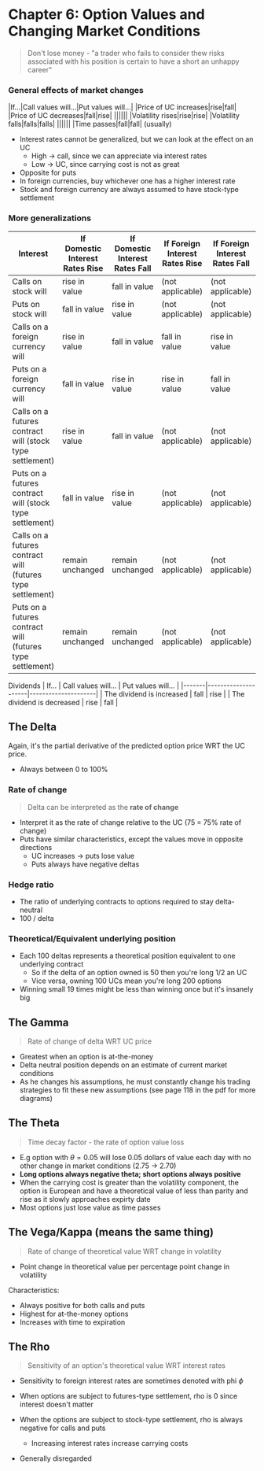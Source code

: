 # Chapter 6: Option Values and Changing Market Conditions
> Don't lose money - "a trader who fails to consider thew risks associated with his position is certain to have a short an unhappy career"

### General effects of market changes
|If...|Call values will...|Put values will...|
|Price of UC increases|rise|fall|
|Price of UC decreases|fall|rise|
||||||
|Volatility rises|rise|rise|
|Volatility falls|falls|falls|
||||||
|Time passes|fall|fall|
(usually)
* Interest rates cannot be generalized, but we can look at the effect on an UC
    * High -> call, since we can appreciate via interest rates
    * Low -> UC, since carrying cost is not as great
* Opposite for puts
* In foreign currencies, buy whichever one has a higher interest rate
* Stock and foreign currency are always assumed to have stock-type settlement

### More generalizations
| Interest | If Domestic Interest Rates Rise | If Domestic Interest Rates Fall | If Foreign Interest Rates Rise | If Foreign Interest Rates Fall |
|----------|--------------------------------|--------------------------------|-------------------------------|-------------------------------|
| Calls on stock will | rise in value | fall in value | (not applicable) | (not applicable) |
| Puts on stock will | fall in value | rise in value | (not applicable) | (not applicable) |
| Calls on a foreign currency will | rise in value | fall in value | fall in value | rise in value |
| Puts on a foreign currency will | fall in value | rise in value | rise in value | fall in value |
| Calls on a futures contract will (stock type settlement) | rise in value | fall in value | (not applicable) | (not applicable) |
| Puts on a futures contract will (stock type settlement) | fall in value | rise in value | (not applicable) | (not applicable) |
| Calls on a futures contract will (futures type settlement) | remain unchanged | remain unchanged | (not applicable) | (not applicable) |
| Puts on a futures contract will (futures type settlement) | remain unchanged | remain unchanged | (not applicable) | (not applicable) |

Dividends
| If... | Call values will... | Put values will... |
|-------|---------------------|---------------------|
| The dividend is increased | fall | rise |
| The dividend is decreased | rise | fall |

## The Delta 
Again, it's the partial derivative of the predicted option price WRT the UC price.
* Always between 0 to 100%

### Rate of change
> Delta can be interpreted as the **rate of change**
* Interpret it as the rate of change relative to the UC (75 = 75% rate of change)
* Puts have similar characteristics, except the values move in opposite directions
    * UC increases -> puts lose value
    * Puts always have negative deltas

### Hedge ratio
* The ratio of underlying contracts to options required to stay delta-neutral
* 100 / delta

### Theoretical/Equivalent underlying position
* Each 100 deltas represents a theoretical position equivalent to one underlying contract
    * So if the delta of an option owned is 50 then you're long 1/2 an UC
    * Vice versa, owning 100 UCs mean you're long 200 options
* Winning small 19 times might be less than winning once but it's insanely big

## The Gamma
> Rate of change of delta WRT UC price
* Greatest when an option is at-the-money 
* Delta neutral position depends on an estimate of current market conditions
* As he changes his assumptions, he must constantly change his trading strategies to fit these new assumptions
(see page 118 in the pdf for more diagrams)

## The Theta
> Time decay factor - the rate of option value loss 
* E.g option with $\theta = 0.05$ will lose 0.05 dollars of value each day with no other change in market conditions (2.75 -> 2.70)
* **Long options always negative theta; short options always positive**
* When the carrying cost is greater than the volatility component, the option is European and have a theoretical value of less than parity and rise as it slowly approaches expirty date
* Most options just lose value as time passes

## The Vega/Kappa (means the same thing)
> Rate of change of theoretical value WRT change in volatility
* Point change in theoretical value per percentage point change in volatility

Characteristics:
* Always positive for both calls and puts
* Highest for at-the-money options
* Increases with time to expiration

## The Rho
> Sensitivity of an option's theoretical value WRT interest rates
* Sensitivity to foreign interest rates are sometimes denoted with phi $\phi$
* When options are subject to futures-type settlement, rho is 0 since interest doesn't matter
* When the options are subject to stock-type settlement, rho is always negative for calls and puts
    * Increasing interest rates increase carrying costs

* Generally disregarded
